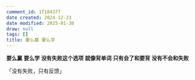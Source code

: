 ```yaml
---
comment_id: 1f184377
date created: 2024-12-23
date modified: 2025-01-30
draw: null
tags: []
title: 要么赢 要么学
---
```

**要么赢** **要么学** **没有失败这个选项** **就像背单词** **只有会了和要背** **没有不会和失败**

「没有失败，只有反馈」
